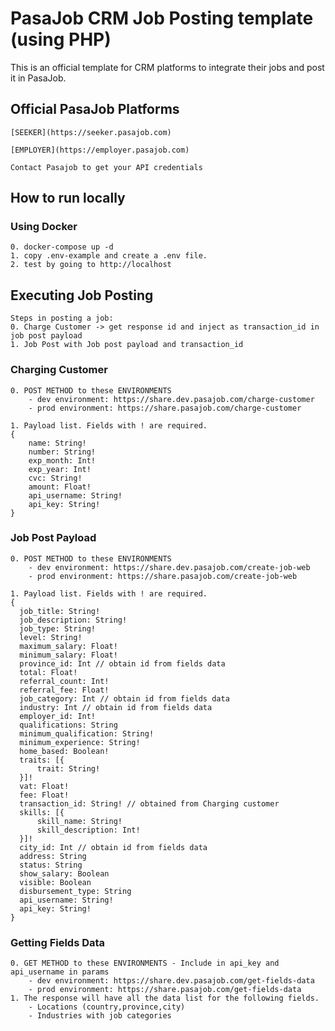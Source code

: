 # PasaJob CRM Job Posting template (using PHP)

This is an official template for CRM platforms to integrate their jobs and post it in PasaJob.


##  Official PasaJob Platforms 

    [SEEKER](https://seeker.pasajob.com)

    [EMPLOYER](https://employer.pasajob.com)

    Contact Pasajob to get your API credentials

## How to run locally

### Using Docker

    0. docker-compose up -d 
    1. copy .env-example and create a .env file.
    2. test by going to http://localhost
    
## Executing Job Posting

	Steps in posting a job:
    0. Charge Customer -> get response id and inject as transaction_id in job post payload
    1. Job Post with Job post payload and transaction_id

### Charging Customer
	0. POST METHOD to these ENVIRONMENTS
		- dev environment: https://share.dev.pasajob.com/charge-customer
		- prod environment: https://share.pasajob.com/charge-customer
```
1. Payload list. Fields with ! are required.
{ 
	name: String!
	number: String!
	exp_month: Int!
	exp_year: Int!
	cvc: String!
	amount: Float!
    api_username: String!
    api_key: String!
} 
```
    
### Job Post Payload

	0. POST METHOD to these ENVIRONMENTS
		- dev environment: https://share.dev.pasajob.com/create-job-web
		- prod environment: https://share.pasajob.com/create-job-web
```
1. Payload list. Fields with ! are required.
{
  job_title: String!
  job_description: String!
  job_type: String!
  level: String!
  maximum_salary: Float!
  minimum_salary: Float!
  province_id: Int // obtain id from fields data
  total: Float!
  referral_count: Int! 
  referral_fee: Float!
  job_category: Int // obtain id from fields data
  industry: Int // obtain id from fields data
  employer_id: Int!
  qualifications: String
  minimum_qualification: String!
  minimum_experience: String!
  home_based: Boolean!
  traits: [{
      trait: String!
  }]!
  vat: Float!
  fee: Float!
  transaction_id: String! // obtained from Charging customer
  skills: [{
      skill_name: String!
      skill_description: Int!
  }]!
  city_id: Int // obtain id from fields data
  address: String
  status: String
  show_salary: Boolean
  visible: Boolean
  disbursement_type: String
  api_username: String!
  api_key: String!
}
```

### Getting Fields Data

    0. GET METHOD to these ENVIRONMENTS - Include in api_key and api_username in params
    	- dev environment: https://share.dev.pasajob.com/get-fields-data
    	- prod environment: https://share.pasajob.com/get-fields-data
    1. The response will have all the data list for the following fields.
	    - Locations (country,province,city)
	    - Industries with job categories